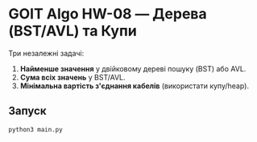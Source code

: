 # GOIT Algo HW-08 — Дерева (BST/AVL) та Купи

Три незалежні задачі:
1) **Найменше значення** у двійковому дереві пошуку (BST) або AVL.
2) **Сума всіх значень** у BST/AVL.
3) **Мінімальна вартість з'єднання кабелів** (використати купу/heap).

## Запуск
```bash
python3 main.py
